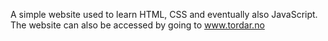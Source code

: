 A simple website used to learn HTML, CSS and eventually also JavaScript.
The website can also be accessed by going to www.tordar.no

